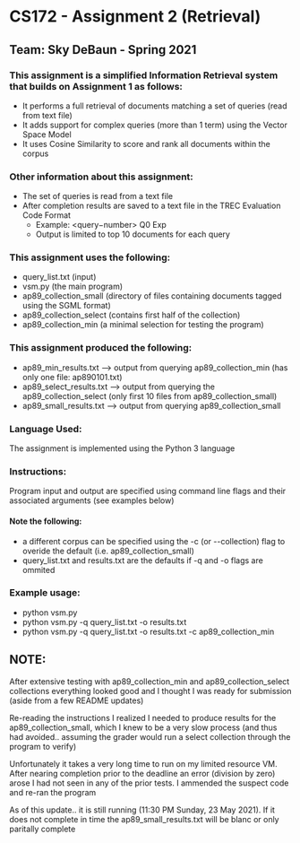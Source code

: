# CS172 - Assignment 2 (Retrieval)   

## Team: Sky DeBaun - Spring 2021  


### This assignment is a simplified Information Retrieval system that builds on Assignment 1 as follows:  
   - It performs a full retrieval of documents matching a set of queries (read from text file)  
   - It adds support for complex queries (more than 1 term) using the Vector Space Model  
   - It uses Cosine Similarity to score and rank all documents within the corpus  
   

### Other information about this assignment:  
   - The set of queries is read from a text file  
   - After completion results are saved to a text file in the TREC Evaluation Code Format  
     - Example: <query−number> Q0 <docno> <rank> <score> Exp  
     - Output is limited to top 10 documents for each query

### This assignment uses the following:  
   - query_list.txt (input)   
   - vsm.py (the main program) 
   - ap89_collection_small (directory of files containing documents tagged using the SGML format)  
   - ap89_collection_select  (contains first half of the collection)
   - ap89_collection_min  (a minimal selection for testing the program)
   

### This assignment produced the following:
  - ap89_min_results.txt --> output from querying ap89_collection_min (has only one file: ap890101.txt) 
  - ap89_select_results.txt --> output from querying the ap89_collection_select (only first 10 files from ap89_collection_small)
  - ap89_small_results.txt --> output from querying ap89_collection_small
   
 

### Language Used:  
The assignment is implemented using the Python 3 language  

### Instructions:
Program input and output are specified using command line flags and their associated arguments (see examples below)

#### Note the following:
   - a different corpus can be specified using the -c (or --collection) flag to overide the default (i.e. ap89_collection_small)
   - query_list.txt and results.txt are the defaults if -q and -o flags are ommited

### Example usage: 
   - python vsm.py
   - python vsm.py -q query_list.txt -o results.txt     
   - python vsm.py -q query_list.txt -o results.txt -c ap89_collection_min  



## NOTE:
After extensive testing with ap89_collection_min and ap89_collection_select collections everything looked good and I thought I was ready for submission (aside from a few README updates)  

Re-reading the instructions I realized I needed to produce results for the ap89_collection_small, which I knew to be a very slow process (and thus had avoided.. assuming the grader would run a select collection through the program to verify)    

Unfortunately it takes a very long time to run on my limited resource VM. After nearing completion prior to the deadline an error (division by zero) arose I had not seen in any of the prior tests. I ammended the suspect code and re-ran the program  

As of this update.. it is still running (11:30 PM Sunday, 23 May 2021). If it does not complete in time the ap89_small_results.txt will be blanc or only paritally complete  